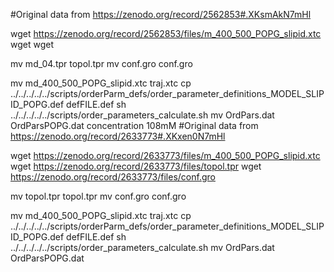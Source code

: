 #Original data from https://zenodo.org/record/2562853#.XKsmAkN7mHl



wget  https://zenodo.org/record/2562853/files/m_400_500_POPG_slipid.xtc
wget 
wget 

mv  md_04.tpr topol.tpr
mv  conf.gro conf.gro

mv  md_400_500_POPG_slipid.xtc traj.xtc
cp  ../../../../../scripts/orderParm_defs/order_parameter_definitions_MODEL_SLIPID_POPG.def defFILE.def
sh ../../../../../scripts/order_parameters_calculate.sh
mv OrdPars.dat OrdParsPOPG.dat
concentration 108mM 
#Original data from https://zenodo.org/record/2633773#.XKxen0N7mHl



wget  https://zenodo.org/record/2633773/files/m_400_500_POPG_slipid.xtc
wget  https://zenodo.org/record/2633773/files/topol.tpr
wget  https://zenodo.org/record/2633773/files/conf.gro

mv  topol.tpr topol.tpr
mv  conf.gro conf.gro

mv  md_400_500_POPG_slipid.xtc traj.xtc
cp  ../../../../../scripts/orderParm_defs/order_parameter_definitions_MODEL_SLIPID_POPG.def defFILE.def
sh ../../../../../scripts/order_parameters_calculate.sh
mv OrdPars.dat OrdParsPOPG.dat

